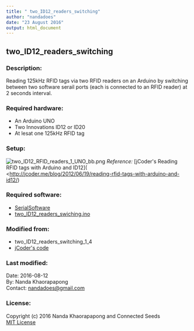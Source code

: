```yaml
---
title: " two_ID12_readers_switching"
author: "nandadoes"
date: "23 August 2016"
output: html_document
---
```

## two_ID12_readers_switching

### Description:
  Reading 125kHz RFID tags via two RFID readers on an Arduino by switching between two software serail ports (each is connected to an RFID reader) at 2 seconds interval.
  
### Required hardware:
* An Arduino UNO
* Two Innovations ID12 or ID20
* At lesat one 125kHz RFID tag
  
### Setup: 
  
  ![two_ID12_RFID_readers_1_UNO_bb.png](http://nandadoes.com/download_seeds/docu_media/two_ID12_RFID_readers_1_UNO_bb.png) _Reference:_ [jCoder's Reading RFID tags with Arduino and ID12](
  <http://jcoder.me/blog/2012/06/19/reading-rfid-tags-with-arduino-and-id12/)
  
### Required software:
  * [SerialSoftware](https://github.com/arduino/Arduino/tree/master/hardware/arduino/avr/libraries/SoftwareSerial/src)
  * [two_ID12_readers_swiching.ino](https://github.com/nandadoes/cs-seeds-bank/blob/master/two_ID12_readers_swiching.ino)
                                     
### Modified from: 
  * two_ID12_readers_switching_1_4
  * [jCoder's code](http://blog.jcoder.me/files/arduino/RFIDReaderExample.txt)
  
### Last modified: 
Date: 2016-08-12  
By: Nanda Khaorapapong  
Contact: nandadoes@gmail.com
  
### License: 
Copyright (c) 2016 Nanda Khaorapapong and Connected Seeds    
[MIT License](https://opensource.org/licenses/MIT)




